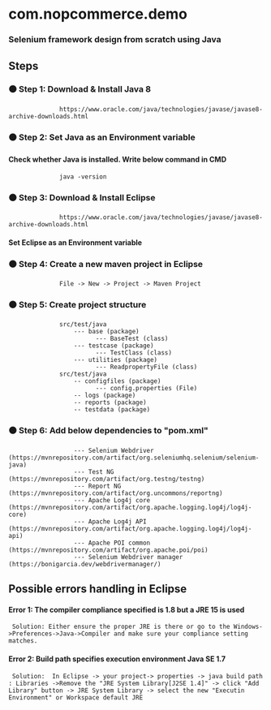 # com.nopcommerce.demo
### Selenium framework design from scratch using Java

## Steps
###  ⚫ Step 1: Download & Install Java 8
                  https://www.oracle.com/java/technologies/javase/javase8-archive-downloads.html
                
###  ⚫ Step 2: Set Java as an Environment variable
            
####            Check whether Java is installed. Write below command in CMD 
                  java -version 


###  ⚫ Step 3: Download & Install Eclipse
                  https://www.oracle.com/java/technologies/javase/javase8-archive-downloads.html
                
####            Set Eclipse as an Environment variable
            
            
###  ⚫ Step 4: Create a new maven project in Eclipse
                  File -> New -> Project -> Maven Project       
                  
                  
###  ⚫ Step 5: Create project structure
                  src/test/java
                      --- base (package)
                            --- BaseTest (class)
                      --- testcase (package)
                            --- TestClass (class)
                      --- utilities (package)
                            --- ReadpropertyFile (class)  
                  src/test/java
                      -- configfiles (package)
                            --- config.properties (File)
                      -- logs (package)
                      -- reports (package)
                      -- testdata (package)
                      
                      
###  ⚫ Step 6: Add below dependencies to "pom.xml"
                      --- Selenium Webdriver         (https://mvnrepository.com/artifact/org.seleniumhq.selenium/selenium-java)
                      --- Test NG                    (https://mvnrepository.com/artifact/org.testng/testng)
                      --- Report NG                  (https://mvnrepository.com/artifact/org.uncommons/reportng)
                      --- Apache Log4j core          (https://mvnrepository.com/artifact/org.apache.logging.log4j/log4j-core) 
                      --- Apache Log4j API           (https://mvnrepository.com/artifact/org.apache.logging.log4j/log4j-api) 
                      --- Apache POI common          (https://mvnrepository.com/artifact/org.apache.poi/poi) 
                      --- Selenium Webdriver manager (https://bonigarcia.dev/webdrivermanager/)


## Possible errors handling in Eclipse
#### Error 1: The compiler compliance specified is 1.8 but a JRE 15 is used
     Solution: Either ensure the proper JRE is there or go to the Windows->Preferences->Java->Compiler and make sure your compliance setting matches.


#### Error 2: Build path specifies execution environment Java SE 1.7
     Solution:  In Eclipse -> your project-> properties -> java build path : Libraries ->Remove the "JRE System Library[J2SE 1.4]" -> click "Add Library" button -> JRE System Library -> select the new "Executin Environment" or Workspace default JRE
